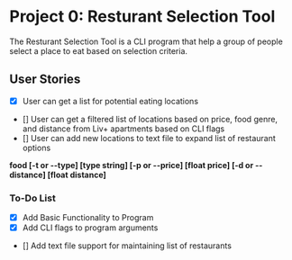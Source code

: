 # Project 0: Resturant Selection Tool
The Resturant Selection Tool is a CLI program that help a group of people select a place to eat based on selection criteria.

## User Stories

- [x] User can get a list for potential eating locations 
- [] User can get a filtered list of locations based on price, food genre, and distance from Liv+ apartments based on CLI flags
- [] User can add new locations to text file to expand list of restaurant options 

**food [-t or --type] [type string] [-p or --price] [float price] [-d or --distance] [float distance]**

### To-Do List
- [x] Add Basic Functionality to Program
- [x] Add CLI flags to program arguments
- [] Add text file support for maintaining list of restaurants